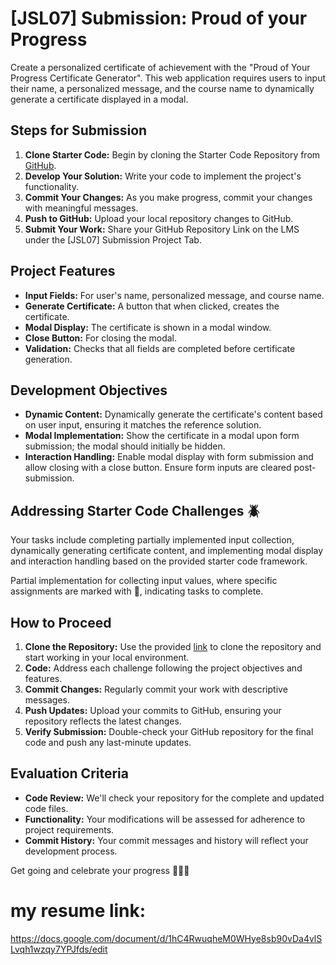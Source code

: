 # [JSL07] Submission: Proud of your Progress

Create a personalized certificate of achievement with the "Proud of Your Progress Certificate Generator". This web application requires users to input their name, a personalized message, and the course name to dynamically generate a certificate displayed in a modal.

## Steps for Submission
1. **Clone Starter Code:** Begin by cloning the Starter Code Repository from [GitHub](https://github.com/CodeSpace-Academy/Module_7_StudentNo_Classcode_Group_Name-Surname_JSL07).
2. **Develop Your Solution:** Write your code to implement the project's functionality.
3. **Commit Your Changes:** As you make progress, commit your changes with meaningful messages.
4. **Push to GitHub:** Upload your local repository changes to GitHub.
5. **Submit Your Work:** Share your GitHub Repository Link on the LMS under the [JSL07] Submission Project Tab.

## Project Features
- **Input Fields:** For user's name, personalized message, and course name.
- **Generate Certificate:** A button that when clicked, creates the certificate.
- **Modal Display:** The certificate is shown in a modal window.
- **Close Button:** For closing the modal.
- **Validation:** Checks that all fields are completed before certificate generation.

## Development Objectives
- **Dynamic Content:** Dynamically generate the certificate's content based on user input, ensuring it matches the reference solution.
- **Modal Implementation:** Show the certificate in a modal upon form submission; the modal should initially be hidden.
- **Interaction Handling:** Enable modal display with form submission and allow closing with a close button. Ensure form inputs are cleared post-submission.

## Addressing Starter Code Challenges 🪲
Your tasks include completing partially implemented input collection, dynamically generating certificate content, and implementing modal display and interaction handling based on the provided starter code framework.

Partial implementation for collecting input values, where specific assignments are marked with 🚨, indicating tasks to complete.

## How to Proceed
1. **Clone the Repository:** Use the provided [link](https://github.com/CodeSpace-Academy/Module_7_StudentNo_Classcode_Group_Name-Surname_JSL07) to clone the repository and start working in your local environment.
2. **Code:** Address each challenge following the project objectives and features.
3. **Commit Changes:** Regularly commit your work with descriptive messages.
4. **Push Updates:** Upload your commits to GitHub, ensuring your repository reflects the latest changes.
5. **Verify Submission:** Double-check your GitHub repository for the final code and push any last-minute updates.

## Evaluation Criteria
- **Code Review:** We'll check your repository for the complete and updated code files.
- **Functionality:** Your modifications will be assessed for adherence to project requirements.
- **Commit History:** Your commit messages and history will reflect your development process.

Get going and celebrate your progress 🥳🥳🥳

# my resume link:
https://docs.google.com/document/d/1hC4RwuqheM0WHye8sb90vDa4vlSLvqh1wzqy7YPJfds/edit
